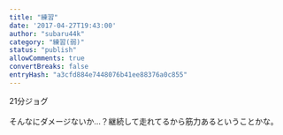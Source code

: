 ```yaml
---
title: "練習"
date: '2017-04-27T19:43:00'
author: "subaru44k"
category: "練習(弱)"
status: "publish"
allowComments: true
convertBreaks: false
entryHash: "a3cfd884e7448076b41ee88376a0c855"
---
```

21分ジョグ<br>
<br>
そんなにダメージないか…？継続して走れてるから筋力あるということかな。
